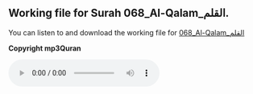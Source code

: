 
## Working file for Surah 068_Al-Qalam_القلم.

You can listen to and download the working file for [068_Al-Qalam_القلم](https://server13.mp3quran.net/husr/068.mp3)

**Copyright mp3Quran**

<audio controls src="https://server13.mp3quran.net/husr/068.mp3"></audio>

